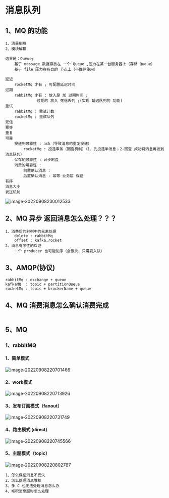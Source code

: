 # 消息队列

## 1、MQ 的功能

~~~
1、流量削峰
2、模块解耦

边界是：Queue;
	基于 message 数据存放在 一个 Queue ,压力在某一台服务器上（存储 Queue）
	基于 file 压力在各自的 节点上（不推荐使用）

延迟
	rocketMq 才有 ; 可配置延迟时间
过期
	rabbitMq 才有 : 放入是 加 过期时间 ;
	          过期的 放入 死信丢列 ;(实现 延迟队列的 功能)         
重试
	rabbitMq : 重试计数
	rocketMq : 重试队列
死信
幂等
重复
可靠
	投递到可靠性 : ack（导致消息的重复投递）
		rocketMq : 投递事务（回查机制）（1、先投递半消息；2-回查 成功将消息再发到消息队列）
	保存的可靠性 : 异步刷盘
	消费的可靠性 :
		前置确认消息 :
		后置确认消息 : 幂等 业务层 保证
有序
消息大小
发送机制
~~~

![image-20220908230012533](C:\Users\CSB7D0\Desktop\mca\typroImage\image-20220908230012533.png)

## 2、MQ 异步 返回消息怎么处理？？？

~~~
1、消费后的对列中的元素处理
	delete : rabbitMq
	offset : kafka,rocket
2、消息有序性的保证
	一个 producer 也可能乱序（会很快，只需要入队） 
~~~

## 3、AMQP(协议)

~~~
rabbitMq : exchange + queue
kafkaMQ  : topic + partitionQueue
rocketMq : topic + brockerName + queue
~~~

## 4、MQ 消费消息怎么确认消费完成

~~~

~~~

## 5、MQ

### 1、rabbitMQ

#### 1、简单模式

![image-20220908220701466](C:\Users\CSB7D0\Desktop\mca\typroImage\image-20220908220701466.png)

#### 2、work模式

![image-20220908220713926](C:\Users\CSB7D0\Desktop\mca\typroImage\image-20220908220713926.png)

#### 3、发布订阅模式（fanout）

![image-20220908220731749](C:\Users\CSB7D0\Desktop\mca\typroImage\image-20220908220731749.png)

#### 4、路由模式 (direct)

![image-20220908220745566](C:\Users\CSB7D0\Desktop\mca\typroImage\image-20220908220745566.png)

#### 5、主题模式（topic）

![image-20220908220802767](C:\Users\CSB7D0\Desktop\mca\typroImage\image-20220908220802767.png)

~~~
1、怎么保证消息不丢失
2、怎么处理消息堆积
3、多 C 也无法处理消息怎么办
4、堆积消息超时怎么处理
~~~

